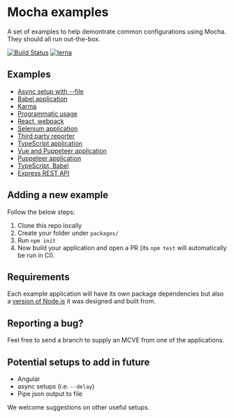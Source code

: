 # Mocha examples

A set of examples to help demontrate common configurations using Mocha. They should all run out-the-box.

 [![Build Status](https://travis-ci.org/mochajs/mocha-examples.svg?branch=master)](https://travis-ci.org/mochajs/mocha-examples) [![lerna](https://img.shields.io/badge/maintained%20with-lerna-cc00ff.svg)](https://lerna.js.org/)

## Examples

* [Async setup with --file](packages/async-setup-with-file/)
* [Babel application](packages/babel/)
* [Karma](packages/karma/)
* [Programmatic usage](packages/programmatic-usage/)
* [React, webpack](packages/react-webpack)
* [Selenium application](packages/selenium/)
* [Third party reporter](packages/third-party-reporter/)
* [TypeScript application](packages/typescript/)
* [Vue and Puppeteer application](packages/vue-puppeteer/)
* [Puppeteer application](packages/puppeteer/)
* [TypeScript, Babel](packages/typescript-babel/)
* [Express REST API](packages/express-rest-api/)

## Adding a new example 

Follow the below steps:

1. Clone this repo locally
2. Create your folder under `packages/` 
3. Run `npm init`
4. Now build your application and open a PR (its `npm test` will automatically be run in CI).

## Requirements

Each example application will have its own package dependencies but also a [version of Node.js](https://docs.npmjs.com/files/package.json#engines) it was designed and built from.

## Reporting a bug?

Feel free to send a branch to supply an MCVE from one of the applications.

## Potential setups to add in future

- Angular
- async setups (i.e. `--delay`)
- Pipe json output to file

We welcome suggestions on other useful setups.
